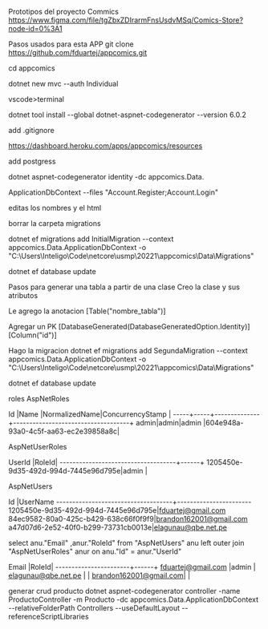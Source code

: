 Prototipos del proyecto Commics
https://www.figma.com/file/tgZbxZDIrarmFnsUsdvMSq/Comics-Store?node-id=0%3A1

Pasos usados para esta APP
git clone https://github.com/fduartej/appcomics.git

cd appcomics

dotnet new mvc --auth Individual

vscode>terminal

dotnet tool install --global dotnet-aspnet-codegenerator --version 6.0.2

add .gitignore

https://dashboard.heroku.com/apps/appcomics/resources

add postgress

dotnet aspnet-codegenerator identity -dc appcomics.Data.

ApplicationDbContext --files "Account.Register;Account.Login"

editas los nombres y el html

borrar la carpeta migrations

dotnet ef migrations add InitialMigration --context appcomics.Data.ApplicationDbContext -o "C:\Users\Inteligo\Code\netcore\usmp\20221\appcomics\Data\Migrations"

dotnet ef database update

Pasos para generar una tabla a partir de una clase
Creo la clase y sus atributos

Le agrego la anotacion [Table("nombre_tabla")]

Agregar un PK [DatabaseGenerated(DatabaseGeneratedOption.Identity)] [Column("id")]

Hago la migracion dotnet ef migrations add SegundaMigration --context appcomics.Data.ApplicationDbContext -o "C:\Users\Inteligo\Code\netcore\usmp\20221\appcomics\Data\Migrations"

dotnet ef database update

roles
AspNetRoles

Id |Name |NormalizedName|ConcurrencyStamp | -----+-----+--------------+------------------------------------+ admin|admin|admin |604e948a-93a0-4c5f-aa63-ec2e39858a8c|

AspNetUserRoles

UserId |RoleId| ------------------------------------+------+ 1205450e-9d35-492d-994d-7445e96d795e|admin |

AspNetUsers

Id |UserName
------------------------------------+----------------------- 1205450e-9d35-492d-994d-7445e96d795e|fduartej@gmail.com
84ec9582-80a0-425c-b429-638c66f0f9f9|brandon162001@gmail.com a47d07d6-2e52-40f0-b299-73731cb0013e|elagunau@qbe.net.pe

select anu."Email" ,anur."RoleId" from "AspNetUsers" anu left outer join "AspNetUserRoles" anur on anu."Id" = anur."UserId"

Email |RoleId| -----------------------+------+ fduartej@gmail.com |admin | elagunau@qbe.net.pe | | brandon162001@gmail.com| |

generar crud producto
dotnet aspnet-codegenerator controller -name ProductoController -m Producto -dc appcomics.Data.ApplicationDbContext --relativeFolderPath Controllers --useDefaultLayout --referenceScriptLibraries